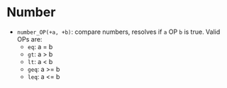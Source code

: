 # Number

- `number_OP(+a, +b)`: compare numbers, resolves if `a` OP `b` is true. Valid OPs are:
  - `eq`: a = b
  - `gt`: a > b
  - `lt`: a < b
  - `geq`: a >= b
  - `leq`: a <= b
